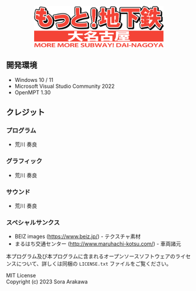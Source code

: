 <div align="center">
<img src="./Others/logo.png" width="70%">
</div>

## 開発環境

- Windows 10 / 11
- Microsoft Visual Studio Community 2022
- OpenMPT 1.30

## クレジット

### プログラム

- 荒川 奏良

### グラフィック

- 荒川 奏良

### サウンド

- 荒川 奏良

### スペシャルサンクス

- BEIZ images (https://www.beiz.jp/) - テクスチャ素材
- まるはち交通センター (http://www.maruhachi-kotsu.com/) - 車両諸元

本プログラム及び本プログラムに含まれるオープンソースソフトウェアのライセンスについて、詳しくは同梱の `LICENSE.txt` ファイルをご覧ください。

MIT License  
Copyright (c) 2023 Sora Arakawa
